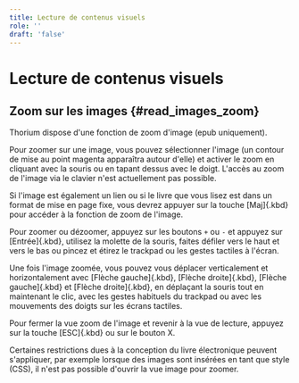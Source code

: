 ```yaml
---
title: Lecture de contenus visuels
role: ''
draft: 'false'
---
```


# Lecture de contenus visuels

## Zoom sur les images {#read_images_zoom}

Thorium dispose d'une fonction de zoom d'image (epub uniquement).

Pour zoomer sur une image, vous pouvez sélectionner l'image (un contour de mise au point magenta apparaîtra autour d'elle) et activer le zoom en cliquant avec la souris ou en tapant dessus avec le doigt. L'accès au zoom de l'image via le clavier n'est actuellement pas possible.

Si l'image est également un lien ou si le livre que vous lisez est dans un format de mise en page fixe, vous devrez appuyer sur la touche [Maj]{.kbd} pour accéder à la fonction de zoom de l'image.

Pour zoomer ou dézoomer, appuyez sur les boutons `+` ou `-` et appuyez sur [Entrée]{.kbd}, utilisez la molette de la souris, faites défiler vers le haut et vers le bas ou pincez et étirez le trackpad ou les gestes tactiles à l'écran.

Une fois l'image zoomée, vous pouvez vous déplacer verticalement et horizontalement avec [Flèche gauche]{.kbd}, [Flèche droite]{.kbd}, [Flèche gauche]{.kbd} et [Flèche droite]{.kbd}, en déplaçant la souris tout en maintenant le clic, avec les gestes habituels du trackpad ou avec les mouvements des doigts sur les écrans tactiles.

Pour fermer la vue zoom de l'image et revenir à la vue de lecture, appuyez sur la touche [ESC]{.kbd} ou sur le bouton X.

Certaines restrictions dues à la conception du livre électronique peuvent s'appliquer, par exemple lorsque des images sont insérées en tant que style (CSS), il n'est pas possible d'ouvrir la vue image pour zoomer.
